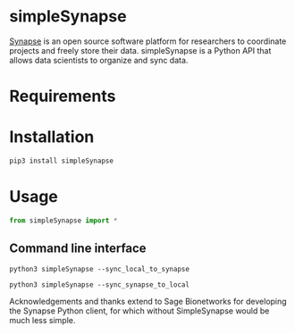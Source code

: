 # simpleSynapse

[Synapse](https://www.synapse.org/) is an open source software platform for researchers to coordinate projects and freely store their data. simpleSynapse is a Python API that allows data scientists to organize and sync data.

# Requirements


# Installation

```bash
pip3 install simpleSynapse
```

# Usage

```python
from simpleSynapse import *
```

## Command line interface

```
python3 simpleSynapse --sync_local_to_synapse 
```

```
python3 simpleSynapse --sync_synapse_to_local
```

Acknowledgements and thanks extend to Sage Bionetworks for developing the Synapse Python client, for which without SimpleSynapse would be much less simple.



